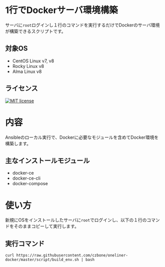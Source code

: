 # 1行でDockerサーバ環境構築
サーバに`root`ログインし１行のコマンドを実行するだけでDockerのサーバ環境が構築できるスクリプトです。  

## 対象OS
- CentOS Linux v7, v8
- Rocky Linux v8
- Alma Linux v8

## ライセンス

[![MIT license](https://img.shields.io/badge/License-MIT-blue.svg)](https://lbesson.mit-license.org/)

# 内容
Ansibleのローカル実行で、Dockerに必要なモジュールを含めてDocker環境を構築します。

## 主なインストールモジュール

- docker-ce
- docker-ce-cli
- docker-compose

# 使い方
新規にOSをインストールしたサーバに`root`でログインし、以下の１行のコマンドをそのままコピーして実行します。

## 実行コマンド
```
curl https://raw.githubusercontent.com/czbone/oneliner-docker/master/script/build_env.sh | bash
```